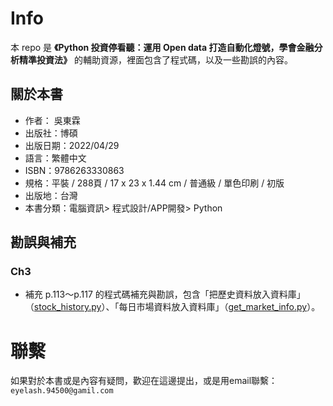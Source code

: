 # Info

本 repo 是 **《Python 投資停看聽：運用 Open data 打造自動化燈號，學會金融分析精準投資法》** 的輔助資源，裡面包含了程式碼，以及一些勘誤的內容。

## 關於本書

* 作者： 吳東霖  
* 出版社：博碩  
* 出版日期：2022/04/29
* 語言：繁體中文
* ISBN：9786263330863
* 規格：平裝 / 288頁 / 17 x 23 x 1.44 cm / 普通級 / 單色印刷 / 初版
* 出版地：台灣
* 本書分類：電腦資訊> 程式設計/APP開發> Python

## 勘誤與補充

### Ch3

* 補充 p.113～p.117 的程式碼補充與勘誤，包含「把歷史資料放入資料庫」（[stock_history.py](ch3/../code/ch3/stock_history.py)）、「每日市場資料放入資料庫」（[get_market_info.py](ch3/../code/ch3/get_market_info.py)）。

# 聯繫

如果對於本書或是內容有疑問，歡迎在這邊提出，或是用email聯繫：`eyelash.94500@gamil.com`